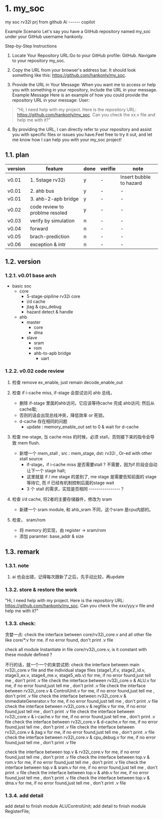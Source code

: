 # 1. my_soc
my soc rv32I prj from github Ai ------ copilot

Example Scenario
Let's say you have a GitHub repository named my_soc under your GitHub username hankonly.

Step-by-Step Instructions
1. Locate Your Repository URL:Go to your GitHub profile: GitHub. Navigate to your repository my_soc.
2. Copy the URL from your browser's address bar. It should look something like this: https://github.com/hankonly/my_soc.

3. Provide the URL in Your Message:
When you want me to access or help you with something in your repository, include the URL in your message.
Example Message 
Here is an example of how you could provide the repository URL in your message:
User:
> "Hi, I need help with my project. Here is the repository URL: https://github.com/hankonly/my_soc. Can you check the xx.v file and help me with it?"

4. By providing the URL, I can directly refer to your repository and assist you with specific files or issues you have.Feel free to try it out, and let me know how I can help you with your my_soc project!

## 1.1. plan
|version|feature|done| verifie|note|
|-------|-------|-|-|---------|
|v0.01|1. 5stage rv32i|y|-|Insert bubble to hazard|
|v0.01|2. ahb bus|y|-|-|
|v0.01|3. ahb-2-apb bridge|y|-|-|
|v0.02|code review to problme resoled|y|-|-|
|v0.03|verify by simulation|n|-|-|
|v0.04|forward |n|-|-|
|v0.05|brach-prediction|n|-|-|
|v0.06|exception & intr|n|-|-|

## 1.2. version
### 1.2.1. v0.01 base arch
- basic soc
  - core 
    - 5-stage-pipiline rv32i core
    - i/d cache
    - jtag & cpu_debug
    - hazard detect & handle
  - ahb
    - master
      - core
      - dma 
    - slave 
      - sram
      - rom
      - ahb-to-apb bridge
        - uart 
### 1.2.2. v0.02 code review
1. 检查 remove ex_enable,  just remain decode_enable_out
2. 检查 if i-cache miss, if-stage 会尝试访问 ahb 总线， 
    - 删除 if-stage 里面的ahb访问，它应该等待cache 完成 ahb访问; 然后从cache取; 
    - 否则的话会出现总线冲突，降低效率 or 死锁。
    - d-cache 存在相同的问题
      - update : memory_enable_out set to 0 & wait for d-cache 
1. 检查 me-stage, 当 cache miss 的时候，必须 stall，否则接下来的指令会导致 mem flush.
    - 新增一个 mem_stall , src : mem_stage, dst: rv32i , Or-ed with other stall source 
      - if-stage，if i-cache miss 是否需要stall ? 不需要，因为if 阶段会自动让下一个 stage halt;
      - 这里就是 if / me stage 的差别了, me stage 是需要告知前面的 stage 等待它, 而 if 已经有机制控制后面的stage wait
      - 3 个 stall 的需求，实现是否相同 ----------------？
3. 检查 i/d cache, 将2者的主要存储器件，修改为 sram
    - 新建一个 sram module, 和 ahb_sram 不同，这个sram 是cpu内部的。

4. 检查， sram/rom 
    - 将 memory 的实现，由 register -> sram/rom
    - 添加 paramter: base_addr & size

## 1.3. remark
### 1.3.1. note
1. ai 也会出错，记得每次跟新了之后，先手动比较，再update

### 1.3.2. store & restore the work
"Hi, I need help with my project. Here is the repository URL: https://github.com/hankonly/my_soc. Can you check the xxx/yyy.v file and help me with it?"

### 1.3.3. check:
贪婪一点: 
check the interface between core/rv32i_core.v and all other file like core/*.v for me. if no error found, don't print .v file

check all module Instantiate in file core/rv32i_core.v, is it constant with these module defined ?

不行的话，就一个一个的来尝试把:
check the interface between main rv32i_core.v file and the individual stage files (stage1_if.v, stage2_id.v, stage3_ex.v, stage4_me.v, stage5_wb.v) for me, if no error found,just tell me , don't print .v file
check the interface between rv32i_core.v & ALU.v for me, if no error found,just tell me , don't print .v file
check the interface between rv32i_core.v & ControlUnit.v for me, if no error found,just tell me , don't print .v file
check the interface between rv32i_core.v & ImmediateGenerator.v for me, if no error found,just tell me , don't print .v file
check the interface between rv32i_core.v & regfile.v for me, if no error found,just tell me , don't print .v file
check the interface between rv32i_core.v & i-cache.v for me, if no error found,just tell me , don't print .v file
check the interface between rv32i_core.v & d-cache.v for me, if no error found,just tell me , don't print .v file
check the interface between rv32i_core.v & jtag.v for me, if no error found,just tell me , don't print .v file
check the interface between rv32i_core.v & cpu_debug.v for me, if no error found,just tell me , don't print .v file

check the interface between top.v & rv32i_core.v for me, if no error found,just tell me , don't print .v file
check the interface between top.v & rom.v for me, if no error found,just tell me , don't print .v file
check the interface between top.v & sram.v for me, if no error found,just tell me , don't print .v file
check the interface between top.v & ahb.v for me, if no error found,just tell me , don't print .v file
check the interface between top.v & dma.v for me, if no error found,just tell me , don't print .v file


### 1.3.4. add detail
add detail to finish module ALUControlUnit;
add detail to finish module RegisterFile;

